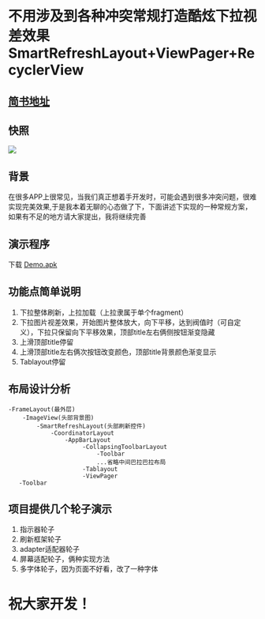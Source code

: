 # 不用涉及到各种冲突常规打造酷炫下拉视差效果SmartRefreshLayout+ViewPager+RecyclerView

## [简书地址](https://www.jianshu.com/p/d35b5fa37b26) 

## 快照
![](https://github.com/LPTim/Stop-master/blob/master/snapshot/snapshot.gif)

## 背景
在很多APP上很常见，当我们真正想着手开发时，可能会遇到很多冲突问题，很难实现完美效果,于是我本着无聊的心态做了下，下面讲述下实现的一种常规方案，如果有不足的地方请大家提出，我将继续完善

## 演示程序
下载 [Demo.apk](https://github.com/LPTim/Stop-master/tree/master/apk/app-debug.apk)

## 功能点简单说明
1. 下拉整体刷新，上拉加载（上拉隶属于单个fragment）
2. 下拉图片视差效果，开始图片整体放大，向下平移，达到阀值时（可自定义），下拉只保留向下平移效果，顶部title左右俩侧按钮渐变隐藏
3. 上滑顶部title停留
4. 上滑顶部title左右俩次按钮改变颜色，顶部title背景颜色渐变显示
5. Tablayout停留

## 布局设计分析
```
-FrameLayout(最外层)
    -ImageView(头部背景图)
        -SmartRefreshLayout(头部刷新控件)
            -CoordinatorLayout
                -AppBarLayout
                     -CollapsingToolbarLayout
                         -Toolbar
                         ...省略中间巴拉巴拉布局
                     -Tablayout
                     -ViewPager
   -Toolbar
```

## 项目提供几个轮子演示
1. 指示器轮子 
2. 刷新框架轮子
3. adapter适配器轮子
4. 屏幕适配轮子，俩种实现方法
5. 多字体轮子，因为页面不好看，改了一种字体

# 祝大家开发！

